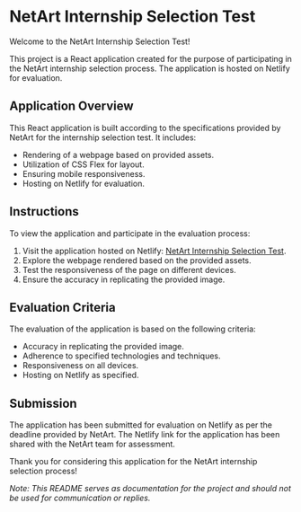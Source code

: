 # NetArt Internship Selection Test

Welcome to the NetArt Internship Selection Test!

This project is a React application created for the purpose of participating in the NetArt internship selection process. The application is hosted on Netlify for evaluation.

## Application Overview

This React application is built according to the specifications provided by NetArt for the internship selection test. It includes:

- Rendering of a webpage based on provided assets.
- Utilization of CSS Flex for layout.
- Ensuring mobile responsiveness.
- Hosting on Netlify for evaluation.

## Instructions

To view the application and participate in the evaluation process:

1. Visit the application hosted on Netlify: [NetArt Internship Selection Test](https://netart-internship-crigroup.netlify.app/).
2. Explore the webpage rendered based on the provided assets.
3. Test the responsiveness of the page on different devices.
4. Ensure the accuracy in replicating the provided image.

## Evaluation Criteria

The evaluation of the application is based on the following criteria:

- Accuracy in replicating the provided image.
- Adherence to specified technologies and techniques.
- Responsiveness on all devices.
- Hosting on Netlify as specified.

## Submission

The application has been submitted for evaluation on Netlify as per the deadline provided by NetArt. The Netlify link for the application has been shared with the NetArt team for assessment.

Thank you for considering this application for the NetArt internship selection process!

_Note: This README serves as documentation for the project and should not be used for communication or replies._
